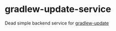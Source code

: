 # gradlew-update-service
Dead simple backend service for [gradlew-update](https://github.com/Jawnnypoo/gradlew-update)
